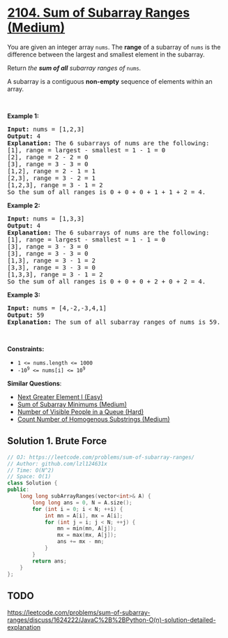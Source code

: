 # [2104. Sum of Subarray Ranges (Medium)](https://leetcode.com/problems/sum-of-subarray-ranges/)

<p>You are given an integer array <code>nums</code>. The <strong>range</strong> of a subarray of <code>nums</code> is the difference between the largest and smallest element in the subarray.</p>

<p>Return <em>the <strong>sum of all</strong> subarray ranges of </em><code>nums</code><em>.</em></p>

<p>A subarray is a contiguous <strong>non-empty</strong> sequence of elements within an array.</p>

<p>&nbsp;</p>
<p><strong>Example 1:</strong></p>

<pre><strong>Input:</strong> nums = [1,2,3]
<strong>Output:</strong> 4
<strong>Explanation:</strong> The 6 subarrays of nums are the following:
[1], range = largest - smallest = 1 - 1 = 0 
[2], range = 2 - 2 = 0
[3], range = 3 - 3 = 0
[1,2], range = 2 - 1 = 1
[2,3], range = 3 - 2 = 1
[1,2,3], range = 3 - 1 = 2
So the sum of all ranges is 0 + 0 + 0 + 1 + 1 + 2 = 4.</pre>

<p><strong>Example 2:</strong></p>

<pre><strong>Input:</strong> nums = [1,3,3]
<strong>Output:</strong> 4
<strong>Explanation:</strong> The 6 subarrays of nums are the following:
[1], range = largest - smallest = 1 - 1 = 0
[3], range = 3 - 3 = 0
[3], range = 3 - 3 = 0
[1,3], range = 3 - 1 = 2
[3,3], range = 3 - 3 = 0
[1,3,3], range = 3 - 1 = 2
So the sum of all ranges is 0 + 0 + 0 + 2 + 0 + 2 = 4.
</pre>

<p><strong>Example 3:</strong></p>

<pre><strong>Input:</strong> nums = [4,-2,-3,4,1]
<strong>Output:</strong> 59
<strong>Explanation:</strong> The sum of all subarray ranges of nums is 59.
</pre>

<p>&nbsp;</p>
<p><strong>Constraints:</strong></p>

<ul>
	<li><code>1 &lt;= nums.length &lt;= 1000</code></li>
	<li><code>-10<sup>9</sup> &lt;= nums[i] &lt;= 10<sup>9</sup></code></li>
</ul>


**Similar Questions**:
* [Next Greater Element I (Easy)](https://leetcode.com/problems/next-greater-element-i/)
* [Sum of Subarray Minimums (Medium)](https://leetcode.com/problems/sum-of-subarray-minimums/)
* [Number of Visible People in a Queue (Hard)](https://leetcode.com/problems/number-of-visible-people-in-a-queue/)
* [Count Number of Homogenous Substrings (Medium)](https://leetcode.com/problems/count-number-of-homogenous-substrings/)

## Solution 1. Brute Force

```cpp
// OJ: https://leetcode.com/problems/sum-of-subarray-ranges/
// Author: github.com/lzl124631x
// Time: O(N^2)
// Space: O(1)
class Solution {
public:
    long long subArrayRanges(vector<int>& A) {
        long long ans = 0, N = A.size();
        for (int i = 0; i < N; ++i) {
            int mn = A[i], mx = A[i];
            for (int j = i; j < N; ++j) {
                mn = min(mn, A[j]);
                mx = max(mx, A[j]);
                ans += mx - mn;
            }
        }
        return ans;
    }
};
```

## TODO

https://leetcode.com/problems/sum-of-subarray-ranges/discuss/1624222/JavaC%2B%2BPython-O(n)-solution-detailed-explanation